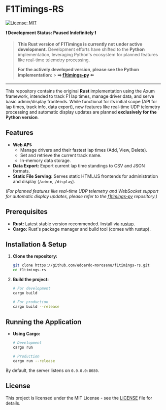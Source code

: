 # F1Timings-RS

[![License: MIT](https://img.shields.io/badge/License-MIT-yellow.svg)](https://opensource.org/licenses/MIT)

**❗ Development Status: Paused Indefinitely ❗**

> **This Rust version of F1Timings is currently not under active development.** Development efforts have shifted to the **Python** implementation, leveraging Python's ecosystem for planned features like real-time telemetry processing.
>
> **For the actively developed version, please see the Python implementation:** > **➡️ [f1timings-py](https://github.com/edoardo-morosanu/f1timings-py) ⬅️**

---

This repository contains the original **Rust** implementation using the Axum framework, intended to track F1 lap times, manage driver data, and serve basic admin/display frontends. While functional for its initial scope (API for lap times, track info, data export), new features like real-time UDP telemetry processing and automatic display updates are planned **exclusively for the Python version**.

## Features

- **Web API:**
  - Manage drivers and their fastest lap times (Add, View, Delete).
  - Set and retrieve the current track name.
  - In-memory data storage.
- **Data Export:** Export current lap time standings to CSV and JSON formats.
- **Static File Serving:** Serves static HTML/JS frontends for administration and display (`/admin`, `/display`).

_(For planned features like real-time UDP telemetry and WebSocket support for automatic display updates, please refer to the [f1timings-py](https://github.com/edoardo-morosanu/f1timings-py) repository.)_

## Prerequisites

- **Rust:** Latest stable version recommended. Install via [rustup](https://rustup.rs/).
- **Cargo:** Rust's package manager and build tool (comes with rustup).

## Installation & Setup

1.  **Clone the repository:**

    ```bash
    git clone https://github.com/edoardo-morosanu/f1timings-rs.git
    cd f1timings-rs
    ```

2.  **Build the project:**

    ```bash
    # For development
    cargo build

    # For production
    cargo build --release
    ```

## Running the Application

- **Using Cargo:**

  ```bash
  # Development
  cargo run

  # Production
  cargo run --release
  ```

By default, the server listens on `0.0.0.0:8080`.

## License

This project is licensed under the MIT License - see the [LICENSE](LICENSE) file for details.
